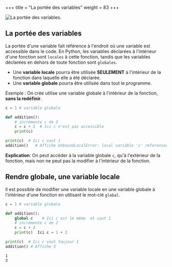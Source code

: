 +++
title =  "La portée des variables"
weight = 83
+++


![La portée des variables](../portees.jpg?width=25vw).


## La portée des variables

La portée d'une variable fait référence à l'endroit où une variable est accessible dans le code. En Python, les variables déclarées à l'intérieur d'une fonction sont `locales` à cette fonction, tandis que les variables déclarées en dehors de toute fonction sont `globales`.

- Une **variable locale** pourra être utilisée **SEULEMENT** à l'intérieur de la fonction dans laquelle elle a été déclarée.
- Une **variable globale** pourra être utilisée dans tout le programme.

Exemple : On crée utilise une variable globale à l'intérieur de la fonction, **sans la redéfinir**.

```python
c = 1 # variable globale 

def addition():
    # incrémente c de 2
    c = c + 2  # Ici c n'est pas accessible
    print(c)

print(c)  # Ici c vaut 1
addition()   # Affiche UnboundLocalError: local variable 'c' referenced before assignment
```

**Explication**: On peut accéder à la variable globale `c`, qu'à l'extérieur de la fonction, mais non ne peut pas la modifier à l'intérieur de la fonction.

## Rendre globale, une variable locale

Il est possible de modifier une variable locale en une variable globale à l'intérieur d'une fonction en utilisant le mot-clé `global`.

```python
c = 1 # variable globale 

def addition():
    global c    # Ici c est le même  et vaut 1
    # incrémente c de 2
    c = c + 2  
    print(c)  Ici c = 1 + 2

print(c)  # Ici c vaut toujour 1
addition() # Affiche 3
```

```plaintext
1
3
````

